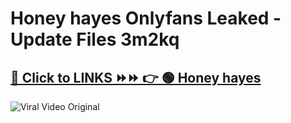 
 # Honey hayes Onlyfans Leaked - Update Files 3m2kq

## <h2><a href="https://clipsfans.com/Honey_hayes&ref=git">🔗 Click to LINKS ⏩⏩ 👉 🟢 Honey hayes </a></h2>

<a href="https://clipsfans.com/Honey_hayes&ref=git" rel="nofollow" data-target="animated-image.originalLink"><img src="https://i.ibb.co.com/xMMVF88/686577567.gif" alt="Viral Video Original" style="max-width: 100%; display: inline-block;" data-target="animated-image.originalImage"></a>

